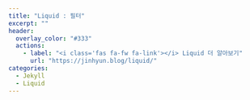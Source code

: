 ```yaml
---
title: "Liquid : 필터"
excerpt: ""
header:
  overlay_color: "#333"
  actions:
    - label: "<i class='fas fa-fw fa-link'></i> Liquid 더 알아보기"
      url: "https://jinhyun.blog/liquid/"
categories:
  - Jekyll
  - Liquid
---
```

